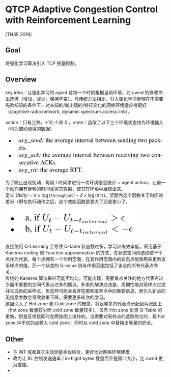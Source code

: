 # QTCP Adaptive Congestion Control with Reinforcement Learning
[TNSE 2018]

## Goal
将强化学习算法引入 TCP 拥塞控制。

## Overview
key idea：让强化学习的 agent 在每一个时刻根据当前环境，对 cwnd 的修改作出选择（增加，减少，保持不变）。与传统方法相比，引入强化学习能够在不需要先验知识的条件下，对未知的/新出现的/特征变化的网络环境适应得更好（cognitive radio network, dynamic spectrum access link）。

action：只有三种，+10,-1 和 0 。state：选取了以下三个环境状态作为环境输入（均为被动测得的数据）

![](vx_images/371533621249296.png)

为了防止出现扰动，每隔 t 时间才进行一次环境信息统计 + agent action，让前一个动作拥有足够的时间发挥其效果，使其在环境中展现出来。  
定义 $Utility = \alpha \times \log(\texttt{throughput}) - \delta\times\log(\texttt{RTT})$。奖励为这个函数关于时间的差分（即在执行动作之后，这个效能函数是更大了还是更小了。

![](vx_images/43124121237163.png)

直接使用 Q-Learning 会导致 Q-table 状态数过多，学习训练效率低。采用基于 Kanerva coding 的 Function approximation 的方式，在状态空间内选取若干个点作为代表，每个点拥有一个作用范围，在其作用范围内的状态点能够用来更新该采样点的值，而一个状态的 Q-value 则与作用范围包括了该点的所有代表点有关。  
传统的 Kanerva 算法采样可能不均匀，可能出现，需要重点关注的地方代表点过少而不重要的空间代表点过多的情况。朴素的解决办法是，周期性地对采样点过滤并生成新的采样点，但这样可能会丢弃在那些废弃点中的重要信息，而引入新点的无信息参数会导致效果下降，需要更多轮次的学习。  
这里引入了 Hot zone 和 Cold zone 的概念，将足够多的代表点分配到两张图上（hot zone 数量较少而 cold zone 数量较多），仅有 Hot zone 负责 Q-Table 的更新，但是反馈是同时在两张图上操作的。当需要对采样点的选取优化时，将 hot zone 中不优的点移入 cold zone，同时从 cold zone 中替换出等量的好点。

## Other

* 与 INT 或者其它主动测量手段结合，更好地对网络环境建模  
* 改为让 RL 控制发送速率 / in-flight bytes 数量而不是窗口大小，比 cwnd 更为直接。
* 